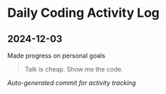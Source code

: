 # Daily Coding Activity Log

## 2024-12-03

Made progress on personal goals

> Talk is cheap. Show me the code.

*Auto-generated commit for activity tracking*
